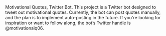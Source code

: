 Motivational Quotes, Twitter Bot.
This project is a Twitter bot designed to tweet out motivational quotes. Currently, the bot can post quotes manually, and the plan is to implement auto-posting in the future. If you're looking for inspiration or want to follow along, the bot’s Twitter handle is @motivationalq06.



